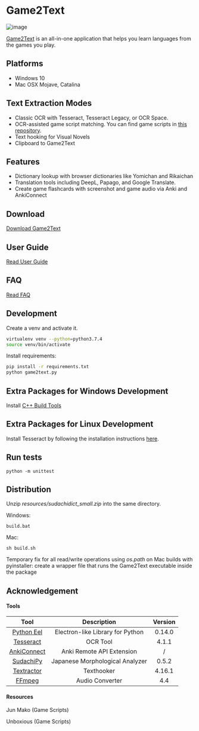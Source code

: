 # Game2Text

![image](https://user-images.githubusercontent.com/13146030/117099796-b3efa180-ada4-11eb-8c68-431dfa0acdb5.png)

[Game2Text](https://www.game2text.com) is an all-in-one application that helps you learn languages from the games you play.

## Platforms
- Windows 10
- Mac OSX Mojave, Catalina

## Text Extraction Modes
- Classic OCR with Tesseract, Tesseract Legacy, or OCR Space.
- OCR-assisted game script matching. You can find game scripts in [this repository](https://github.com/mathewthe2/Game2Text-GameScripts). 
- Text hooking for Visual Novels
- Clipboard to Game2Text

## Features
- Dictionary lookup with browser dictionaries like Yomichan and Rikaichan
- Translation tools including DeepL, Papago, and Google Translate.
- Create game flashcards with screenshot and game audio via Anki and AnkiConnect

## Download 
[Download Game2Text](https://game2text.com/download/) 

## User Guide
[Read User Guide](https://game2text.com/user-guide/quick-start/)

## FAQ
[Read FAQ](https://game2text.com/faq/switch-browser/)

## Development

Create a venv and activate it.

```bash
virtualenv venv --python=python3.7.4
source venv/bin/activate
```

Install requirements:

```bash
pip install -r requirements.txt
python game2text.py
```

## Extra Packages for Windows Development

Install [C++ Build Tools](https://visualstudio.microsoft.com/visual-cpp-build-tools/)

## Extra Packages for Linux Development

Install Tesseract by following the installation instructions [here](https://tesseract-ocr.github.io/tessdoc/Home.html).

## Run tests

```
python -m unittest
```

## Distribution

Unzip *resources/sudachidict_small.zip* into the same directory.

Windows: 

```build.bat```

Mac:

```sh build.sh```

Temporary fix for all read/write operations using *os.path* on Mac builds with pyinstaller: create a wrapper file that runs the Game2Text executable inside the package

## Acknowledgement

#### Tools

|                            Tool                             |           Description            | Version |
| :---------------------------------------------------------: | :------------------------------: | :-----: |
|       [Python Eel](https://github.com/ChrisKnott/Eel)       | Electron-like Library for Python | 0.14.0  |
|   [Tesseract](https://github.com/tesseract-ocr/tesseract)   |             OCR Tool             |  4.1.1  |
|   [AnkiConnect](https://github.com/FooSoft/anki-connect)    |    Anki Remote API Extension     |    /    |
| [SudachiPy](https://github.com/WorksApplications/SudachiPy) | Japanese Morphological Analyzer  |  0.5.2  |
|    [Textractor](https://github.com/Artikash/Textractor)     |            Texthooker            | 4.16.1  |
|              [FFmpeg](https://www.ffmpeg.org/)              |         Audio Converter          |   4.4   |



#### Resources

Jun Mako (Game Scripts)

Unboxious (Game Scripts)

